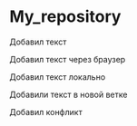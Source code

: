 # My_repository

Добавил текст

Добавил текст через браузер

Добавил текст локально

Добавили текст в новой ветке

Добавил конфликт
